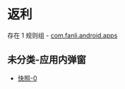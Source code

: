# 返利

存在 1 规则组 - [com.fanli.android.apps](/src/apps/com.fanli.android.apps.ts)

## 未分类-应用内弹窗

- [快照-0](https://i.gkd.li/i/13245808)

